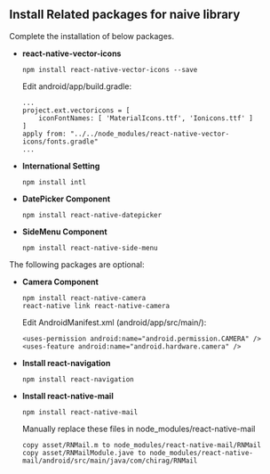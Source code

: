 Install Related packages for naive library
------------------------------------------

Complete the installation of below packages.

+ **react-native-vector-icons**

      npm install react-native-vector-icons --save

    Edit android/app/build.gradle:

      ...
      project.ext.vectoricons = [
          iconFontNames: [ 'MaterialIcons.ttf', 'Ionicons.ttf' ]
      ]
      apply from: "../../node_modules/react-native-vector-icons/fonts.gradle"
      ...

+ **International Setting**

      npm install intl


+ **DatePicker Component**

      npm install react-native-datepicker


+ **SideMenu Component**

      npm install react-native-side-menu


The following packages are optional:

+ **Camera Component**

      npm install react-native-camera
      react-native link react-native-camera

    Edit AndroidManifest.xml (android/app/src/main/):

      <uses-permission android:name="android.permission.CAMERA" />
      <uses-feature android:name="android.hardware.camera" />

+ **Install react-navigation**

      npm install react-navigation

+ **Install react-native-mail**

      npm install react-native-mail

    Manually replace these files in node_modules/react-native-mail

      copy asset/RNMail.m to node_modules/react-native-mail/RNMail
      copy asset/RNMailModule.jave to node_modules/react-native-mail/android/src/main/java/com/chirag/RNMail
